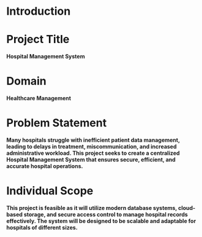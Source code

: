 # Introduction

# Project Title

**Hospital Management System**


# Domain

**Healthcare Management**

# Problem Statement

**Many hospitals struggle with inefficient patient data management, leading to delays in treatment, miscommunication, and increased administrative workload. This project seeks to create a centralized Hospital Management System that ensures secure, efficient, and accurate hospital operations.**

# Individual Scope

**This project is feasible as it will utilize modern database systems, cloud-based storage, and secure access control to manage hospital records effectively. The system will be designed to be scalable and adaptable for hospitals of different sizes.**
